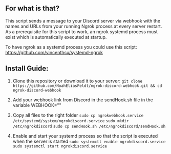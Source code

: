 ## For what is that?

This script sends a message to your Discord server via webhook with the names and URLs from your running Ngrok process at every server restart. As a prerequisite for this script to work, an ngrok systemd process must exist which is automatically executed at startup.  

To have ngrok as a systemd process you could use this script: https://github.com/vincenthsu/systemd-ngrok

## Install Guide:
1. Clone this repository or download it to your server:
`git clone https://github.com/NoahEliasFeldt/ngrok-discord-webhook.git && cd ngrok-discord-webhook`

2. Add your webhook link from Discord in the sendHook.sh file in the variable WEBHOOK=""

3.  Copy all files to the right folder
`sudo cp ngrokwebhook.service /etc/systemd/system/ngrokdiscord.service`
`sudo mkdir /etc/ngrokdiscord`
`sudo cp sendHook.sh /etc/ngrokdiscord/sendHook.sh`

4. Enable and start your systemd process so that the script is executed when the server is started
`sudo systemctl enable ngrokdiscord.service`
`sudo systemctl start ngrokdiscord.service`
